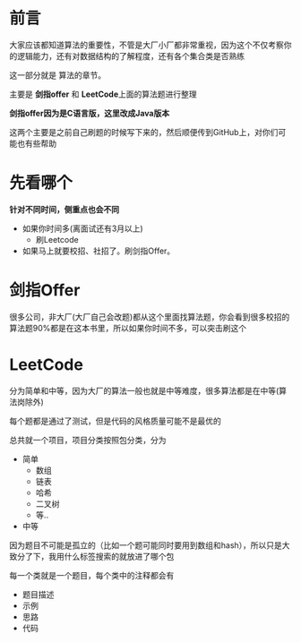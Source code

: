 # 前言

大家应该都知道算法的重要性，不管是大厂小厂都非常重视，因为这个不仅考察你的逻辑能力，还有对数据结构的了解程度，还有各个集合类是否熟练

这一部分就是 算法的章节。

主要是 **剑指offer** 和 **LeetCode**上面的算法题进行整理

**剑指offer因为是C语言版，这里改成Java版本**



这两个主要是之前自己刷题的时候写下来的，然后顺便传到GitHub上，对你们可能也有些帮助



# 先看哪个

**针对不同时间，侧重点也会不同**

- 如果你时间多(离面试还有3月以上)
  - 刷Leetcode
- 如果马上就要校招、社招了。刷剑指Offer。

# 剑指Offer

很多公司，非大厂(大厂自己会改题)都从这个里面找算法题，你会看到很多校招的算法题90%都是在这本书里，所以如果你时间不多，可以突击刷这个



# LeetCode

分为简单和中等，因为大厂的算法一般也就是中等难度，很多算法都是在中等(算法岗除外)

每个题都是通过了测试，但是代码的风格质量可能不是最优的

总共就一个项目，项目分类按照包分类，分为

- 简单
  - 数组
  - 链表
  - 哈希
  - 二叉树
  - 等.. 
- 中等

因为题目不可能是孤立的（比如一个题可能同时要用到数组和hash），所以只是大致分了下，我用什么标签搜索的就放进了哪个包

每一个类就是一个题目，每个类中的注释都会有 

- 题目描述
- 示例
- 思路
- 代码